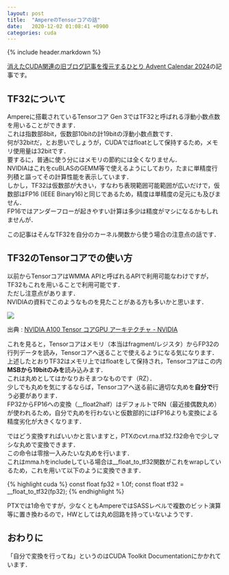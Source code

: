 ```yaml
---
layout: post
title:  "AmpereのTensorコアの話"
date:   2020-12-02 01:08:41 +0900
categories: cuda
---
```


{% include header.markdown %}

<a href="https://adventar.org/calendars/10896">消えたCUDA関連の旧ブログ記事を復元するひとり Advent Calendar 2024</a>の記事です。


<h2 id="a">TF32について</h2>
<p>
Ampereに搭載されているTensorコア Gen 3ではTF32と呼ばれる浮動小数点数を用いることができます．<br>
これは指数部8bit，仮数部10bitの計19bitの浮動小数点数です．<br>
何が32bitだ，とお思いでしょうが，CUDAではfloatとして保持するため，メモリ使用量は32bitです．<br>
要するに，普通に使う分にはメモリの節約には全くなりません．<br>
NVIDIAはこれをcuBLASのGEMM等で使えるようにしており，たまに単精度行列積と謳ってその計算性能を表示しています．<br>
しかし，TF32は仮数部が大きい，すなわち表現範囲可能範囲が広いだけで，仮数部はFP16 (IEEE Binary16)と同じであるため，精度は単精度の足元にも及びません．<br>
FP16ではアンダーフローが起きやすい計算は多少は精度がマシになるかもしれませんが．
</p>
<p>
この記事はそんなTF32を自分のカーネル関数から使う場合の注意点の話です．
</p>

<h2 id="b">TF32のTensorコアでの使い方</h2>
<p>
以前からTensorコアはWMMA APIと呼ばれるAPIで利用可能なわけですが，TF32もこれを用いることで利用可能です．<br>
ただし注意点があります．<br>
NVIDIAの資料でこのようなものを見たことがある方も多いかと思います．<br>
</p>
<div style="max-width: 500px;">
<img class="img-responsive" src="/blog/assets/images/tf32-tc.png">
</div>

出典 : <a href="https://www.nvidia.com/content/dam/en-zz/ja/Solutions/Data-Center/documents/nvidia-ampere-architecture-whitepaper-jp.pdf">NVIDIA A100 Tensor コアGPU アーキテクチャ - NVIDIA</a>
<p>
これを見ると，Tensorコアはメモリ（本当はfragment/レジスタ）からFP32の行列データを読み，Tensorコアへ送ることで使えるようになる気になります．<br>
上述したとおりTF32はメモリ上ではfloatをして保持され，Tensorコアはこの内<b>MSBから19bitのみを</b>読み込みます．<br>
これは丸めとしてはかなりおそまつなものです（RZ）．<br>
少しでも丸めを気にするならば，Tensorコアへ送る前に適切な丸めを<b>自分で</b>行う必要があります．<br>
FP32からFP16への変換（__float2half）はデフォルトでRN（最近接偶数丸め）が使われるため，自分で丸めを行わないと仮数部的にはFP16よりも変換による精度劣化が大きくなります．
</p>
<p>
ではどう変換すればいいかと言いますと，PTXの<span class="code-range">cvt.rna.tf32.f32</span>命令で少しマシな丸めで変換できます．<br>
この命令は零捨一入みたいな丸めを行います．<br>
これはmma.hをincludeしている場合は<span class="code-range">__float_to_tf32</span>関数がこれをwrapしているため，これを用いて以下のように変換できます．
</p>

{% highlight cuda %}
const float fp32 = 1.0f;
const float tf32 = __float_to_tf32(fp32);</pre>
{% endhighlight %}

<p>
PTXでは1命令ですが，少なくともAmpereではSASSレベルで複数のビット演算等に置き換わるので，HWとしては丸め回路を持っていないようです．
</p>

<h2 id="x">おわりに</h2>
<p>
「自分で変換を行ってね」というのはCUDA Toolkit Documentationにかかれています．
</p>

